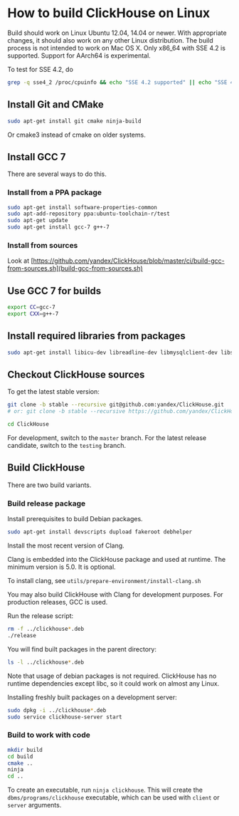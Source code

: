 # How to build ClickHouse on Linux

Build should work on Linux Ubuntu 12.04, 14.04 or newer.
With appropriate changes, it should also work on any other Linux distribution.
The build process is not intended to work on Mac OS X.
Only x86_64 with SSE 4.2 is supported. Support for AArch64 is experimental.

To test for SSE 4.2, do

```bash
grep -q sse4_2 /proc/cpuinfo && echo "SSE 4.2 supported" || echo "SSE 4.2 not supported"
```

## Install Git and CMake

```bash
sudo apt-get install git cmake ninja-build
```

Or cmake3 instead of cmake on older systems.

## Install GCC 7

There are several ways to do this.

### Install from a PPA package

```bash
sudo apt-get install software-properties-common
sudo apt-add-repository ppa:ubuntu-toolchain-r/test
sudo apt-get update
sudo apt-get install gcc-7 g++-7
```

### Install from sources

Look at [https://github.com/yandex/ClickHouse/blob/master/ci/build-gcc-from-sources.sh](build-gcc-from-sources.sh)

## Use GCC 7 for builds

```bash
export CC=gcc-7
export CXX=g++-7
```

## Install required libraries from packages

```bash
sudo apt-get install libicu-dev libreadline-dev libmysqlclient-dev libssl-dev unixodbc-dev ninja-build
```

## Checkout ClickHouse sources

To get the latest stable version:

```bash
git clone -b stable --recursive git@github.com:yandex/ClickHouse.git
# or: git clone -b stable --recursive https://github.com/yandex/ClickHouse.git

cd ClickHouse
```

For development, switch to the `master` branch.
For the latest release candidate, switch to the `testing` branch.

## Build ClickHouse

There are two build variants.

### Build release package

Install prerequisites to build Debian packages.

```bash
sudo apt-get install devscripts dupload fakeroot debhelper
```

Install the most recent version of Clang.

Clang is embedded into the ClickHouse package and used at runtime. The minimum version is 5.0. It is optional.

To install clang, see `utils/prepare-environment/install-clang.sh`

You may also build ClickHouse with Clang for development purposes.
For production releases, GCC is used.

Run the release script:

```bash
rm -f ../clickhouse*.deb
./release
```

You will find built packages in the parent directory:

```bash
ls -l ../clickhouse*.deb
```

Note that usage of debian packages is not required.
ClickHouse has no runtime dependencies except libc, so it could work on almost any Linux.

Installing freshly built packages on a development server:

```bash
sudo dpkg -i ../clickhouse*.deb
sudo service clickhouse-server start
```

### Build to work with code

```bash
mkdir build
cd build
cmake ..
ninja
cd ..
```

To create an executable, run `ninja clickhouse`.
This will create the `dbms/programs/clickhouse` executable, which can be used with `client` or `server` arguments.

